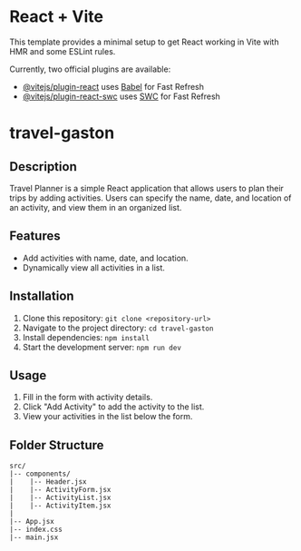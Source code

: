 # React + Vite

This template provides a minimal setup to get React working in Vite with HMR and some ESLint rules.

Currently, two official plugins are available:

- [@vitejs/plugin-react](https://github.com/vitejs/vite-plugin-react/blob/main/packages/plugin-react/README.md) uses [Babel](https://babeljs.io/) for Fast Refresh
- [@vitejs/plugin-react-swc](https://github.com/vitejs/vite-plugin-react-swc) uses [SWC](https://swc.rs/) for Fast Refresh


# travel-gaston

## Description
Travel Planner is a simple React application that allows users to plan their trips by adding activities. Users can specify the name, date, and location of an activity, and view them in an organized list.

## Features
- Add activities with name, date, and location.
- Dynamically view all activities in a list.

## Installation
1. Clone this repository: `git clone <repository-url>`
2. Navigate to the project directory: `cd travel-gaston`
3. Install dependencies: `npm install`
4. Start the development server: `npm run dev`

## Usage
1. Fill in the form with activity details.
2. Click "Add Activity" to add the activity to the list.
3. View your activities in the list below the form.

## Folder Structure
```plaintext
src/
|-- components/
|    |-- Header.jsx
|    |-- ActivityForm.jsx
|    |-- ActivityList.jsx
|    |-- ActivityItem.jsx
|
|-- App.jsx
|-- index.css
|-- main.jsx
